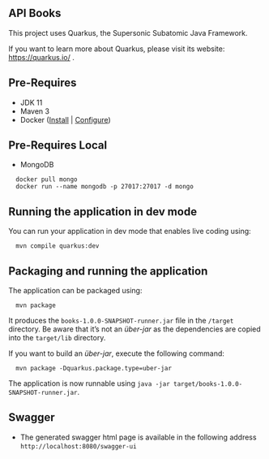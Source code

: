 ## API Books

This project uses Quarkus, the Supersonic Subatomic Java Framework.

If you want to learn more about Quarkus, please visit its website: https://quarkus.io/ .

## Pre-Requires

- JDK 11
- Maven 3
- Docker ([Install](https://docs.docker.com/v17.09/engine/installation/linux/docker-ce/ubuntu/ "Install") | [Configure](https://docs.docker.com/v17.09/engine/installation/linux/linux-postinstall/ "Configure"))

## Pre-Requires Local

- MongoDB
```shell script  
  docker pull mongo
  docker run --name mongodb -p 27017:27017 -d mongo
```

## Running the application in dev mode

You can run your application in dev mode that enables live coding using:
```shell script
  mvn compile quarkus:dev
```

## Packaging and running the application

The application can be packaged using:
```shell script
  mvn package
```
It produces the `books-1.0.0-SNAPSHOT-runner.jar` file in the `/target` directory.
Be aware that it’s not an _über-jar_ as the dependencies are copied into the `target/lib` directory.

If you want to build an _über-jar_, execute the following command:
```shell script
  mvn package -Dquarkus.package.type=uber-jar
```

The application is now runnable using `java -jar target/books-1.0.0-SNAPSHOT-runner.jar`.

## Swagger
- The generated swagger html page is available in the following address
    `http://localhost:8080/swagger-ui`

    


